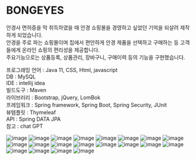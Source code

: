 <h1>BONGEYES</h1>

안경사 면허증을 막 취득하였을 때 안경 쇼핑몰을 경영하고 싶었던 기억을 되살려 제작하게 되었습니다.<br>
안경을 주로 파는 쇼핑몰이며 집에서 편안하게 안경 제품을 선택하고 구매하는 등 고객들에게 온라인 쇼핑의 편리성을 제공합니다.<br>
주요기능으로는 상품등록, 상품관리, 장바구니, 구매이력 등의 기능을 구현했습니다.

프로그래밍 언어 : Java 11, CSS, Html, javascript<br>
DB : MySQL<br>
IDE : intellij idea<br>
빌드도구 : Maven<br>
라이브러리 : Bootstrap, jQuery, LomBok<br>
프레임워크 : Spring framework, Spring Boot, Spring Security, JUnit<br>
뷰템플릿 : Thymeleaf<br>
API : Spring DATA JPA<br>
참고 : chat GPT<br>

![image](https://github.com/jaebong1433/shop/assets/125847340/9edc1f9d-e94d-4756-acb7-d7b11c8ff35f)
![image](https://user-images.githubusercontent.com/125847340/235640713-c71604c6-10f4-4262-a9f2-4f881fb3c6cc.png)
![image](https://user-images.githubusercontent.com/125847340/235640765-39c93d15-4b4a-4ce2-82e8-235f4a8af084.png)
![image](https://user-images.githubusercontent.com/125847340/235640808-54e2db4f-7824-49cd-b63d-67623045af3e.png)
![image](https://user-images.githubusercontent.com/125847340/235640842-cd89debe-71bd-4f7b-8f38-cf220bde93bf.png)
![image](https://github.com/jaebong1433/shop/assets/125847340/540d9c4a-d25d-42c4-9802-9eec2d6ec6ed)
![image](https://user-images.githubusercontent.com/125847340/235640898-2dea1f36-5f22-42ea-8804-3cedf2d54dff.png)
![image](https://github.com/jaebong1433/shop/assets/125847340/0e70477f-2e11-4725-a08a-e1fbb78a2a12)
![image](https://github.com/jaebong1433/shop/assets/125847340/82619000-6277-4598-9e6e-f552db13d5c5)
![image](https://github.com/jaebong1433/shop/assets/125847340/005bf758-87c6-432d-95cd-80b098a5acf6)
![image](https://github.com/jaebong1433/shop/assets/125847340/48f1feb3-9f12-4ff5-8641-9ffba0a78ca2)
![image](https://user-images.githubusercontent.com/125847340/235641067-ffe666f6-1536-4e81-bca2-c5c3e888b261.png)
![image](https://user-images.githubusercontent.com/125847340/235641106-018c44ae-dc7d-4b54-9437-c1e5f58b838b.png)
![image](https://user-images.githubusercontent.com/125847340/235641135-c7c5333d-4ff8-410d-b5a9-54f29b6c2b89.png)
![image](https://user-images.githubusercontent.com/125847340/235641162-14e1e749-09d2-4a72-aa07-3cc91eb1f793.png)
![image](https://user-images.githubusercontent.com/125847340/235641184-c4678fd5-a551-41d3-b7f9-c831f5a24da8.png)
![image](https://github.com/jaebong1433/shop/assets/125847340/db7e5c7a-26ba-44f6-a73c-5a0797cc4e9f)
![image](https://user-images.githubusercontent.com/125847340/235641247-1d57fb2d-4bce-4648-b5b0-a621abdf6e68.png)
![image](https://github.com/jaebong1433/shop/assets/125847340/af5683a4-9c78-4719-b38e-f9325574def9)
![image](https://github.com/jaebong1433/shop/assets/125847340/027f3070-abeb-4ff7-9bde-dbd528bb6a6f)

